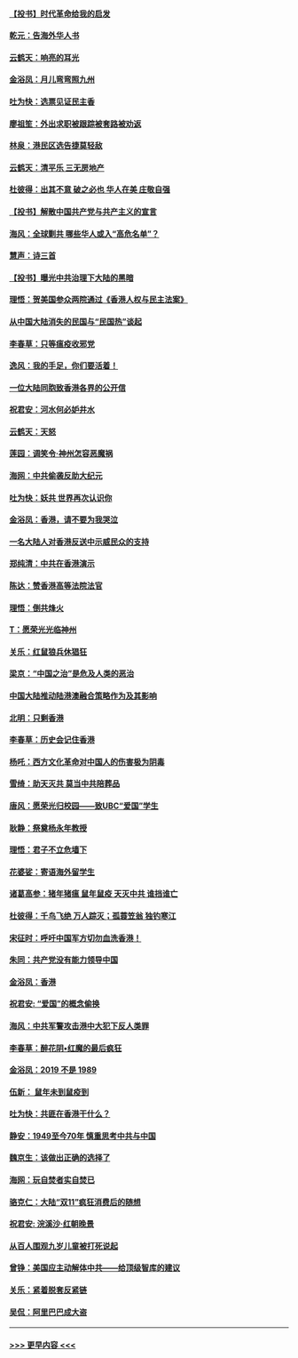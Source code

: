 #### [【投书】时代革命给我的启发](../pages/nsc993/n11684287.md?t=11280333) 
#### [乾元：告海外华人书](../pages/nsc993/n11684044.md?t=11280333) 
#### [云鹤天：响亮的耳光](../pages/nsc993/n11684254.md?t=11280333) 
#### [金浴凤：月儿弯弯照九州](../pages/nsc993/n11684231.md?t=11280333) 
#### [吐为快：选票见证民主香](../pages/nsc993/n11684206.md?t=11280333) 
#### [廖祖笙：外出求职被跟踪被套路被劝返](../pages/nsc993/n11683874.md?t=11280333) 
#### [林泉：港民区选告捷莫轻敌](../pages/nsc993/n11683930.md?t=11280333) 
#### [云鹤天：清平乐 三无房地产](../pages/nsc993/n11681521.md?t=11280333) 
#### [杜彼得：出其不意 破之必也 华人在美 庄敬自强](../pages/nsc993/n11679554.md?t=11280333) 
#### [【投书】解散中国共产党与共产主义的宣言](../pages/nsc993/n11679177.md?t=11280333) 
#### [海风：全球剿共 哪些华人或入“高危名单”？](../pages/nsc993/n11678617.md?t=11280333) 
#### [慧声：诗三首](../pages/nsc993/n11678848.md?t=11280333) 
#### [【投书】曝光中共治理下大陆的黑暗](../pages/nsc993/n11678674.md?t=11280333) 
#### [理悟：贺美国参众两院通过《香港人权与民主法案》](../pages/nsc993/n11678104.md?t=11280333) 
#### [从中国大陆消失的民国与“民国热”谈起](../pages/nsc993/n11678075.md?t=11280333) 
#### [李春草：只等瘟疫收邪党](../pages/nsc993/n11677308.md?t=11280333) 
#### [逸风：我的手足，你们要活着！](../pages/nsc993/n11676352.md?t=11280333) 
#### [一位大陆同胞致香港各界的公开信](../pages/nsc993/n11675761.md?t=11280333) 
#### [祝君安：河水何必妒井水](../pages/nsc993/n11675746.md?t=11280333) 
#### [云鹤天：天怒](../pages/nsc993/n11675718.md?t=11280333) 
#### [莲园：调笑令‧神州怎容恶魔祸](../pages/nsc993/n11675648.md?t=11280333) 
#### [海网：中共偷袭反助大纪元](../pages/nsc993/n11673515.md?t=11280333) 
#### [吐为快：妖共 世界再次认识你](../pages/nsc993/n11673506.md?t=11280333) 
#### [金浴凤：香港，请不要为我哭泣](../pages/nsc993/n11673248.md?t=11280333) 
#### [一名大陆人对香港反送中示威民众的支持](../pages/nsc993/n11672615.md?t=11280333) 
#### [郑纯清：中共在香港演示](../pages/nsc993/n11670539.md?t=11280333) 
#### [陈达：赞香港高等法院法官](../pages/nsc993/n11669542.md?t=11280333) 
#### [理悟：倒共烽火](../pages/nsc993/n11668844.md?t=11280333) 
#### [T：愿荣光光临神州](../pages/nsc993/n11668421.md?t=11280333) 
#### [关乐：红鼠狼兵休猖狂](../pages/nsc993/n11668378.md?t=11280333) 
#### [梁京：“中国之治”是危及人类的恶治](../pages/nsc993/n11668328.md?t=11280333) 
#### [中国大陆推动陆港澳融合策略作为及其影响](../pages/nsc993/n11668157.md?t=11280333) 
#### [北明：只剩香港](../pages/nsc993/n11668002.md?t=11280333) 
#### [李春草：历史会记住香港](../pages/nsc993/n11667927.md?t=11280333) 
#### [杨吒：西方文化革命对中国人的伤害极为阴毒](../pages/nsc993/n11664521.md?t=11280333) 
#### [雪绮：助天灭共 莫当中共陪葬品](../pages/nsc993/n11662650.md?t=11280333) 
#### [唐风：愿荣光归校园——致UBC“爱国”学生](../pages/nsc993/n11662194.md?t=11280333) 
#### [耿静：祭奠杨永年教授](../pages/nsc993/n11662514.md?t=11280333) 
#### [理悟：君子不立危墙下](../pages/nsc993/n11662172.md?t=11280333) 
#### [花婆娑：寄语海外留学生](../pages/nsc993/n11662121.md?t=11280333) 
#### [诸葛高参：猪年猪瘟 鼠年鼠疫 天灭中共 谁挡谁亡](../pages/nsc993/n11661980.md?t=11280333) 
#### [杜彼得：千鸟飞绝 万人踪灭；孤蓑笠翁 独钓寒江](../pages/nsc993/n11661170.md?t=11280333) 
#### [宋征时：呼吁中国军方切勿血洗香港！](../pages/nsc993/n11415318.md?t=11280333) 
#### [朱同：共产党没有能力领导中国](../pages/nsc993/n11660421.md?t=11280333) 
#### [金浴凤：香港](../pages/nsc993/n11660419.md?t=11280333) 
#### [祝君安: “爱国”的概念偷换](../pages/nsc993/n11659706.md?t=11280333) 
#### [海风：中共军警攻击港中大犯下反人类罪](../pages/nsc993/n11659632.md?t=11280333) 
#### [李春草：醉花阴•红魔的最后疯狂](../pages/nsc993/n11659287.md?t=11280333) 
#### [金浴凤：2019 不是 1989](../pages/nsc993/n11657663.md?t=11280333) 
#### [伍新： 鼠年未到鼠疫到](../pages/nsc993/n11655098.md?t=11280333) 
#### [吐为快：共匪在香港干什么？](../pages/nsc993/n11654891.md?t=11280333) 
#### [静安：1949至今70年 慎重思考中共与中国](../pages/nsc993/n11651244.md?t=11280333) 
#### [魏京生：该做出正确的选择了](../pages/nsc993/n11653084.md?t=11280333) 
#### [海网：玩自焚者实自焚已](../pages/nsc993/n11652423.md?t=11280333) 
#### [骆克仁：大陆“双11”疯狂消费后的随想](../pages/nsc993/n11652305.md?t=11280333) 
#### [祝君安: 浣溪沙·红朝晚景](../pages/nsc993/n11652258.md?t=11280333) 
#### [从百人围观九岁儿童被打死说起](../pages/nsc993/n11651030.md?t=11280333) 
#### [曾铮：美国应主动解体中共——给顶级智库的建议](../pages/nsc993/n11649888.md?t=11280333) 
#### [关乐：紧着脱套反紧链](../pages/nsc993/n11649069.md?t=11280333) 
#### [吴侃：阿里巴巴成大盗](../pages/nsc993/n11645523.md?t=11280333) 

----
#### [ >>> 更早内容 <<< ](../indexes/nsc993-earlier.md)
